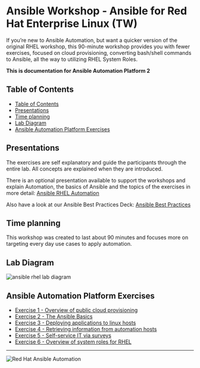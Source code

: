 # Ansible Workshop - Ansible for Red Hat Enterprise Linux (TW)

If you’re new to Ansible Automation, but want a quicker version of the original RHEL workshop, this 90-minute workshop provides you with fewer exercises, focused on cloud provisioning, converting bash/shell commands to Ansible, all the way to utilizing RHEL System Roles.

**This is documentation for Ansible Automation Platform 2**

## Table of Contents

* [Table of Contents](#table-of-contents)
* [Presentations](#presentations)
* [Time planning](#time-planning)
* [Lab Diagram](#lab-diagram)
* [Ansible Automation Platform Exercises](#ansible-automation-platform-exercises)

## Presentations

The exercises are self explanatory and guide the participants through the entire lab. All concepts are explained when they are introduced.

There is an optional presentation available to support the workshops and explain Automation, the basics of Ansible and the topics of the exercises in more detail:
[Ansible RHEL Automation](../../decks/TW_Ansible_RHEL_Automation_Workshop_Deck-1206.pdf)


Also have a look at our Ansible Best Practices Deck:
[Ansible Best Practices](../../decks/ansible_best_practices.pdf)

## Time planning

This workshop was created to last about 90 minutes and focuses more on targeting every day use cases to apply automation.

## Lab Diagram

![ansible rhel lab diagram](../../images/rhel_lab_diagram.png)

## Ansible Automation Platform Exercises

 - [Exercise 1 - Overview of public cloud provisioning](1-setup)
 - [Exercise 2 - The Ansible Basics](2-thebasics)
 - [Exercise 3 - Deploying applications to linux hosts](3-playbook)
 - [Exercise 4 - Retrieving information from automation hosts](4-variables)
 - [Exercise 5 - Self-service IT via surveys](5-surveys)
 - [Exercise 6 - Overview of system roles for RHEL](6-system-roles)

---
![Red Hat Ansible Automation](../../images/rh-ansible-automation-platform.png)

